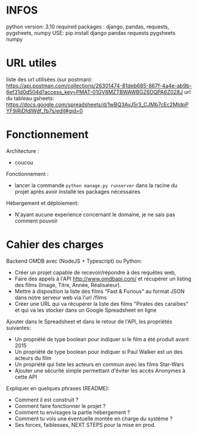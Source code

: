 # INFOS
python version: 3.10
required packages : django, pandas, requests, pygsheets, numpy
USE: pip install django pandas requests pygsheets numpy

# URL utiles
liste des url utilisées (sur postman):
https://api.postman.com/collections/26301474-81deb685-867f-4a4e-ab9b-6ef31d0d504d?access_key=PMAT-01GV8MZTBWAWBGZ6DQPA6Z028J
url du tableau gsheets:
https://docs.google.com/spreadsheets/d/1wBQ3AvJ5r3_CJMb7cEc2MIdpPYF9iRiDfdlWdf_fb7s/edit#gid=0

# Fonctionnement

Architecture :
 - coucou
 
Fonctionnement : 
 - lancer la commande `python manage.py runserver` dans la racine du projet après avoir installé les packages nécessaires

Hébergement et déploiement:
- N'ayant aucune experience concernant le domaine, je ne sais pas comment pouvoir 

# Cahier des charges

Backend OMDB avec (NodeJS + Typescript) ou Python:
- Créer un projet capable de recevoir/répondre à des requêtes web, 
- Faire des appels à l'API http://www.omdbapi.com/ et récupérer un listing des films (Image, Titre, Année, Réalisateur).
- Mettre à disposition la liste des films "Fast & Furious" au format JSON dans notre serveur web via l'url /films
- Créer une URL qui va récupérer la liste des films "Pirates des caraïbes" et qui va les stocker dans un Google Spreadsheet en ligne 

Ajouter dans le Spreadsheet et dans le retour de l'API, les propriétés suivantes:
- Un propriété de type boolean pour indiquer si le film a été produit avant 2015
- Un propriété de type boolean pour indiquer si Paul Walker est un des acteurs du film
- Un propriété qui liste les acteurs en commun avec les films Star-Wars 
- Ajouter une sécurité simple permettant d'éviter les accès Anonymes à cette API 

Expliquer en quelques phrases (README):
- Comment il est construit ?
- Comment faire fonctionner le projet ?
- Comment tu envisages la partie hébergement ?
- Comment tu vois une éventuelle montée en charge du système ?
- Ses forces, faiblesses, NEXT STEPS pour la mise en prod.
